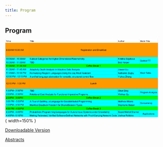 ```yaml
---
title: Program
---
```


## Program

![](images/schedule.png){ width=150% }


[Downloadable Version](schedule.pdf)

[Abstracts](abstracts.html)
